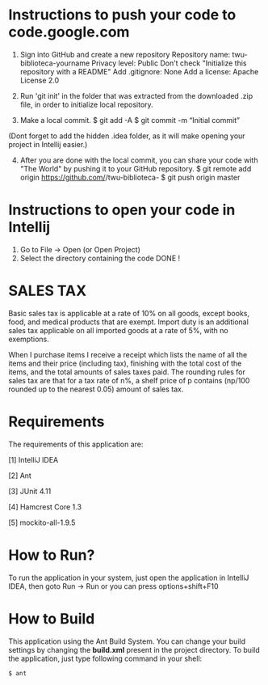 Instructions to push your code to code.google.com
=================================================
1. Sign into GitHub and create a new repository
        Repository name: twu-biblioteca-yourname
        Privacy level: Public
        Don't check "Initialize this repository with a README"
        Add .gitignore: None
        Add a license: Apache License 2.0

2. Run 'git init' in the folder that was extracted from the downloaded .zip file, in order to
 initialize local repository.

3. Make a local commit.
    $ git add -A
    $ git commit -m “Initial commit”

(Dont forget to add the hidden .idea folder, as it will make opening your project in Intellij easier.)

4. After you are done with the local commit, you can share your code with "The World" by pushing it to your
 GitHub repository.
    $ git remote add origin https://github.com/<YOUR-GITHUB-USERNAME>/twu-biblioteca-<YOURNAME>
    $ git push origin master

Instructions to open your code in Intellij
==========================================
1. Go to File -> Open (or Open Project)
2. Select the directory containing the code
DONE !


SALES TAX 
===============

Basic sales tax is applicable at a rate of 10% on all goods, except books, food,
and medical products that are exempt. Import duty is an additional sales tax
applicable on all imported goods at a rate of 5%, with no exemptions.

When I purchase items I receive a receipt which lists the name of all the items
and their price (including tax), finishing with the total cost of the items,
and the total amounts of sales taxes paid.  The rounding rules for sales tax are
that for a tax rate of n%, a shelf price of p contains (np/100 rounded up to
the nearest 0.05) amount of sales tax.

Requirements
=============

The requirements of this application are:

[1] IntelliJ IDEA

[2] Ant

[3] JUnit 4.11

[4] Hamcrest Core 1.3

[5] mockito-all-1.9.5


How to Run?
============

To run the application in your system, just open the application in IntelliJ IDEA,
then goto Run -> Run or you can press options+shift+F10

How to Build
=============

This application using the Ant Build System. You can change your build settings by changing
the **build.xml** present in the project directory. To build the application, just type following
command in your shell:

    $ ant

